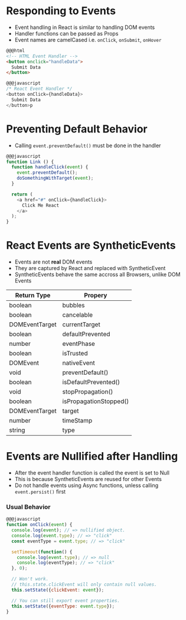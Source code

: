 # Responding to Events

* Event handling in React is similar to handling DOM events
* Handler functions can be passed as Props
* Event names are camelCased i.e. `onClick`, `onSubmit`, `onHover`

```html
@@@html
<!-- HTML Event Handler -->
<button onclick="handleData">
  Submit Data
</button>
```

```javascript
@@@javascript
/* React Event Handler */
<button onClick={handleData}>
  Submit Data
</button>p
```

# Preventing Default Behavior

* Calling `event.preventDefault()` must be done in the handler

```javascript
@@@javascript
function Link () {
  function handleClick(event) {
    event.preventDefault();
    doSomethingWithTarget(event);
  }

  return (
    <a href="#" onClick={handleClick}>
      Click Me React
    </a>
  );
}
```

# React Events are SyntheticEvents

* Events are not **real** DOM events
* They are captured by React and replaced with SyntheticEvent
* SyntheticEvents behave the same accross all Browsers, unlike DOM Events

| Return Type    | Propery                |
|----------------|------------------------|
| boolean        | bubbles                |
| boolean        | cancelable             |
| DOMEventTarget | currentTarget          |
| boolean        | defaultPrevented       |
| number         | eventPhase             |
| boolean        | isTrusted              |
| DOMEvent       | nativeEvent            |
| void           | preventDefault()       |
| boolean        | isDefaultPrevented()   |
| void           | stopPropagation()      |
| boolean        | isPropagationStopped() |
| DOMEventTarget | target                 |
| number         | timeStamp              |
| string         | type                   |

# Events are Nullified after Handling

* After the event handler function is called the event is set to Null
* This is because SyntheticEvents are reused for other Events
* Do not handle events using Async functions, unless calling `event.persist()` first

### Usual Behavior

```javascript
@@@javascript
function onClick(event) {
  console.log(event); // => nullified object.
  console.log(event.type); // => "click"
  const eventType = event.type; // => "click"

  setTimeout(function() {
    console.log(event.type); // => null
    console.log(eventType); // => "click"
  }, 0);

  // Won't work.
  // this.state.clickEvent will only contain null values.
  this.setState({clickEvent: event});

  // You can still export event properties.
  this.setState({eventType: event.type});
}
```
